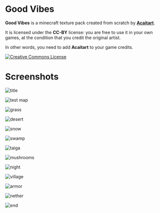 # Good Vibes

**Good Vibes** is a minecraft texture pack created from scratch by **[Acaitart](https://www.instagram.com/acaitart/)**.

It is licensed under the **CC-BY** license: you are free to use it in your own games, at the condition that you credit the original artist.

In other words, you need to add **Acaitart** to your game credits.

<a rel="license" href="http://creativecommons.org/licenses/by/4.0/">
  <img alt="Creative Commons License" style="border-width:0" src="https://i.creativecommons.org/l/by/4.0/88x31.png" />
</a>

# Screenshots

![title](https://raw.githubusercontent.com/Phyronnaz/GoodVibes/master/screenshots/title.png)

![test map](https://raw.githubusercontent.com/Phyronnaz/GoodVibes/master/screenshots/qmagnet_test_map.png)

![grass](https://raw.githubusercontent.com/Phyronnaz/GoodVibes/master/screenshots/landscape_grass.png)

![desert](https://raw.githubusercontent.com/Phyronnaz/GoodVibes/master/screenshots/landscape_desert.png)

![snow](https://raw.githubusercontent.com/Phyronnaz/GoodVibes/master/screenshots/landscape_snow.png)

![swamp](https://raw.githubusercontent.com/Phyronnaz/GoodVibes/master/screenshots/landscape_swamp.png)

![taiga](https://raw.githubusercontent.com/Phyronnaz/GoodVibes/master/screenshots/landscape_taiga.png)

![mushrooms](https://raw.githubusercontent.com/Phyronnaz/GoodVibes/master/screenshots/landscape_mushrooms.png)

![night](https://raw.githubusercontent.com/Phyronnaz/GoodVibes/master/screenshots/night.png)

![village](https://raw.githubusercontent.com/Phyronnaz/GoodVibes/master/screenshots/village.png)

![armor](https://raw.githubusercontent.com/Phyronnaz/GoodVibes/master/screenshots/armor.png)

![nether](https://raw.githubusercontent.com/Phyronnaz/GoodVibes/master/screenshots/nether.png)

![end](https://raw.githubusercontent.com/Phyronnaz/GoodVibes/master/screenshots/end.png)